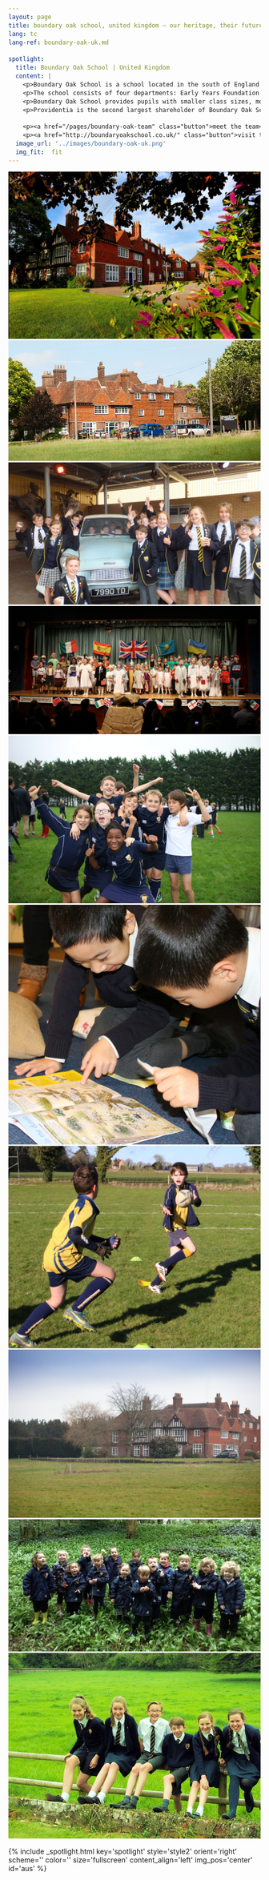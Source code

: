 ```yaml
---
layout: page
title: boundary oak school, united kingdom — our heritage, their future | providentia education | hong kong
lang: tc
lang-ref: boundary-oak-uk.md
    
spotlight:
  title: Boundary Oak School | United Kingdom
  content: |
    <p>Boundary Oak School is a school located in the south of England with over 200 pupils aged between 2 to 16 years old. </p>
    <p>The school consists of four departments: Early Years Foundation Stage (aged 2 to 5 years), Pre-Prep (5 to 8 years), (iii) Prep (aged 8 to 11 years), and Senior (aged 11 to 16 years). Further, the school has a boarding house catering to pupils from Year 3 to Year 9.</p>
    <p>Boundary Oak School provides pupils with smaller class sizes, more tailored curriculum, and staff with better teaching qualifications as compared with state-funded schools in the local area. </p>
    <p>Providentia is the second largest shareholder of Boundary Oak School</p>

    <p><a href="/pages/boundary-oak-team" class="button">meet the team</a></p>
    <p><a href="http://boundaryoakschool.co.uk/" class="button">visit the schools</a></p>
  image_url: '../images/boundary-oak-uk.png'
  img_fit:  fit
---
```


<section class="spotlight mostscreen style6 invert orient-center content-align-center onscroll-image-fade-in">
  <!-- slider -->
  <div class="swiper-container">
    <!-- Additional required wrapper -->
    <div class="swiper-wrapper">
        <!-- Slides -->
      <div class="swiper-slide"><img src = '../images/gallery/uk/1.jpg'></div>
      <div class="swiper-slide"><img src = '../images/gallery/uk/2.jpg'></div>
      <div class="swiper-slide"><img src = '../images/gallery/uk/3.jpg'></div>
      <div class="swiper-slide"><img src = '../images/gallery/uk/4.jpg'></div>
      <div class="swiper-slide"><img src = '../images/gallery/uk/5.jpg'></div>
      <div class="swiper-slide"><img src = '../images/gallery/uk/6.jpg'></div>
      <div class="swiper-slide"><img src = '../images/gallery/uk/7.jpg'></div>
      <div class="swiper-slide"><img src = '../images/gallery/uk/8.jpg'></div>
      <div class="swiper-slide"><img src = '../images/gallery/uk/9.jpg'></div>
      <div class="swiper-slide"><img src = '../images/gallery/uk/10.jpg'></div>
      <!-- <div class="swiper-slide"><img src = '../images/gallery/uk/11.jpg'></div>
      <div class="swiper-slide"><img src = '../images/gallery/uk/12.jpg'></div>
      <div class="swiper-slide"><img src = '../images/gallery/uk/13.jpg'></div>
      <div class="swiper-slide"><img src = '../images/gallery/uk/14.jpg'></div>
      <div class="swiper-slide"><img src = '../images/gallery/uk/15.jpg'></div>
      <div class="swiper-slide"><img src = '../images/gallery/uk/16.jpg'></div>
      <div class="swiper-slide"><img src = '../images/gallery/uk/17.jpg'></div>
      <div class="swiper-slide"><img src = '../images/gallery/uk/18.jpg'></div>
      <div class="swiper-slide"><img src = '../images/gallery/uk/19.jpg'></div> -->
    </div>
    <!-- Add Pagination -->
    <div class="swiper-pagination"></div>
    <!-- Add Arrows -->
    <div class="swiper-button-next"></div>
    <div class="swiper-button-prev"></div>
  </div>
</section>

{% include _spotlight.html key='spotlight' style='style2' orient='right' scheme='' color='' size='fullscreen' content_align='left' img_pos='center' id='aus' %}